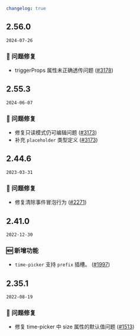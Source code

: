 ```yaml
changelog: true
```

## 2.56.0

`2024-07-26`

### 🐛 问题修复

- triggerProps 属性未正确透传问题 ([#3178](https://github.com/arco-design/arco-design-vue/pull/3178))


## 2.55.3

`2024-06-07`

### 🐛 问题修复

- 修复只读模式仍可编辑问题 ([#3173](https://github.com/arco-design/arco-design-vue/pull/3173))
- 补充 `placeholder` 类型定义 ([#3173](https://github.com/arco-design/arco-design-vue/pull/3173))


## 2.44.6

`2023-03-31`

### 🐛 问题修复

- 修复清除事件冒泡行为 ([#2271](https://github.com/arco-design/arco-design-vue/pull/2271))


## 2.41.0

`2022-12-30`

### 🆕 新增功能

- `time-picker` 支持 `prefix` 插槽。 ([#1997](https://github.com/arco-design/arco-design-vue/pull/1997))


## 2.35.1

`2022-08-19`

### 🐛 问题修复

- 修复 time-picker 中 size 属性的默认值问题 ([#1513](https://github.com/arco-design/arco-design-vue/pull/1513))

